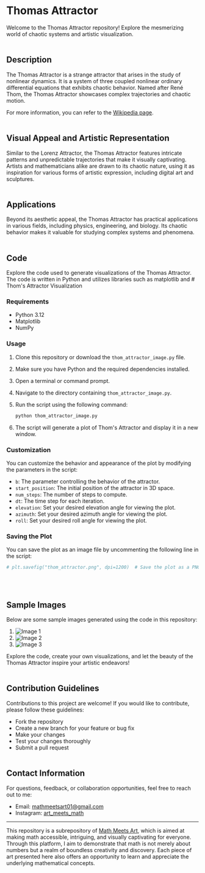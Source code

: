 # Thomas Attractor

Welcome to the Thomas Attractor repository! Explore the mesmerizing world of chaotic systems and artistic visualization.
<br/><br/>

## Description

The Thomas Attractor is a strange attractor that arises in the study of nonlinear dynamics. It is a system of three coupled nonlinear ordinary differential equations that exhibits chaotic behavior. Named after René Thom, the Thomas Attractor showcases complex trajectories and chaotic motion.

For more information, you can refer to the [Wikipedia page](https://en.wikipedia.org/wiki/Thomas%27_cyclically_symmetric_attractor).
<br/><br/>

## Visual Appeal and Artistic Representation

Similar to the Lorenz Attractor, the Thomas Attractor features intricate patterns and unpredictable trajectories that make it visually captivating. Artists and mathematicians alike are drawn to its chaotic nature, using it as inspiration for various forms of artistic expression, including digital art and sculptures.
<br/><br/>

## Applications

Beyond its aesthetic appeal, the Thomas Attractor has practical applications in various fields, including physics, engineering, and biology. Its chaotic behavior makes it valuable for studying complex systems and phenomena.
<br/><br/>

## Code

Explore the code used to generate visualizations of the Thomas Attractor. The code is written in Python and utilizes libraries such as matplotlib and # Thom's Attractor Visualization

### Requirements

- Python 3.12
- Matplotlib
- NumPy

### Usage

1. Clone this repository or download the `thom_attractor_image.py` file.
2. Make sure you have Python and the required dependencies installed.
3. Open a terminal or command prompt.
4. Navigate to the directory containing `thom_attractor_image.py`.
5. Run the script using the following command:

    ```bash
    python thom_attractor_image.py
    ```

6. The script will generate a plot of Thom's Attractor and display it in a new window.

### Customization

You can customize the behavior and appearance of the plot by modifying the parameters in the script:

- `b`: The parameter controlling the behavior of the attractor.
- `start_position`: The initial position of the attractor in 3D space.
- `num_steps`: The number of steps to compute.
- `dt`: The time step for each iteration.
- `elevation`: Set your desired elevation angle for viewing the plot.
- `azimuth`: Set your desired azimuth angle for viewing the plot.
- `roll`: Set your desired roll angle for viewing the plot.

### Saving the Plot

You can save the plot as an image file by uncommenting the following line in the script:

```python
# plt.savefig("thom_attractor.png", dpi=1200)  # Save the plot as a PNG file with high resolution## Sample Images
```
<br/><br/>

## Sample Images
Below are some sample images generated using the code in this repository:

1. ![Image 1](image1.png)
2. ![Image 2](image2.png)
3. ![Image 3](image3.png)

Explore the code, create your own visualizations, and let the beauty of the Thomas Attractor inspire your artistic endeavors!
<br/><br/>

## Contribution Guidelines

Contributions to this project are welcome! If you would like to contribute, please follow these guidelines:
- Fork the repository
- Create a new branch for your feature or bug fix
- Make your changes
- Test your changes thoroughly
- Submit a pull request
<br/><br/>

## Contact Information

For questions, feedback, or collaboration opportunities, feel free to reach out to me:
- Email: mathmeetsart01@gmail.com
- Instagram: [art_meets_math](https://www.instagram.com/art_meets_math/)

---

This repository is a subrepository of [Math Meets Art](https://www.instagram.com/art_meets_math/), which is aimed at making math accessible, intriguing, and visually captivating for everyone. Through this platform, I aim to demonstrate that math is not merely about numbers but a realm of boundless creativity and discovery. Each piece of art presented here also offers an opportunity to learn and appreciate the underlying mathematical concepts.
